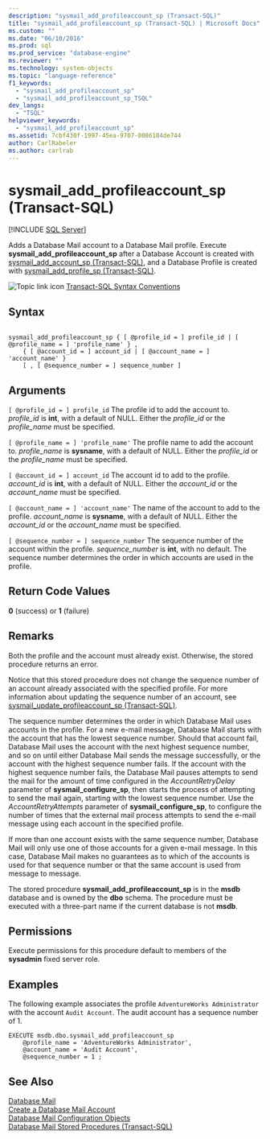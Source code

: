 ```yaml
---
description: "sysmail_add_profileaccount_sp (Transact-SQL)"
title: "sysmail_add_profileaccount_sp (Transact-SQL) | Microsoft Docs"
ms.custom: ""
ms.date: "06/10/2016"
ms.prod: sql
ms.prod_service: "database-engine"
ms.reviewer: ""
ms.technology: system-objects
ms.topic: "language-reference"
f1_keywords: 
  - "sysmail_add_profileaccount_sp"
  - "sysmail_add_profileaccount_sp_TSQL"
dev_langs: 
  - "TSQL"
helpviewer_keywords: 
  - "sysmail_add_profileaccount_sp"
ms.assetid: 7cbf430f-1997-45ea-9707-0086184de744
author: CarlRabeler
ms.author: carlrab
---
```

# sysmail_add_profileaccount_sp (Transact-SQL)
[!INCLUDE [SQL Server](../../includes/applies-to-version/sqlserver.md)]

  Adds a Database Mail account to a Database Mail profile. Execute **sysmail_add_profileaccount_sp** after a Database Account is created with [sysmail_add_account_sp &#40;Transact-SQL&#41;](../../relational-databases/system-stored-procedures/sysmail-add-account-sp-transact-sql.md), and a Database Profile is created with [sysmail_add_profile_sp &#40;Transact-SQL&#41;](../../relational-databases/system-stored-procedures/sysmail-add-profile-sp-transact-sql.md).  
  
 ![Topic link icon](../../database-engine/configure-windows/media/topic-link.gif "Topic link icon") [Transact-SQL Syntax Conventions](../../t-sql/language-elements/transact-sql-syntax-conventions-transact-sql.md)  
  
## Syntax  
  
```  
  
sysmail_add_profileaccount_sp { [ @profile_id = ] profile_id | [ @profile_name = ] 'profile_name' } ,  
    { [ @account_id = ] account_id | [ @account_name = ] 'account_name' }  
    [ , [ @sequence_number = ] sequence_number ]  
```  
  
## Arguments  
`[ @profile_id = ] profile_id`
 The profile id to add the account to. *profile_id* is **int**, with a default of NULL. Either the *profile_id* or the *profile_name* must be specified.  
  
`[ @profile_name = ] 'profile_name'`
 The profile name to add the account to. *profile_name* is **sysname**, with a default of NULL. Either the *profile_id* or the *profile_name* must be specified.  
  
`[ @account_id = ] account_id`
 The account id to add to the profile. *account_id* is **int**, with a default of NULL. Either the *account_id* or the *account_name* must be specified.  
  
`[ @account_name = ] 'account_name'`
 The name of the account to add to the profile. *account_name* is **sysname**, with a default of NULL. Either the *account_id* or the *account_name* must be specified.  
  
`[ @sequence_number = ] sequence_number`
 The sequence number of the account within the profile. *sequence_number* is **int**, with no default. The sequence number determines the order in which accounts are used in the profile.  
  
## Return Code Values  
 **0** (success) or **1** (failure)  
  
## Remarks  
 Both the profile and the account must already exist. Otherwise, the stored procedure returns an error.  
  
 Notice that this stored procedure does not change the sequence number of an account already associated with the specified profile. For more information about updating the sequence number of an account, see [sysmail_update_profileaccount_sp &#40;Transact-SQL&#41;](../../relational-databases/system-stored-procedures/sysmail-update-profileaccount-sp-transact-sql.md).  
  
 The sequence number determines the order in which Database Mail uses accounts in the profile. For a new e-mail message, Database Mail starts with the account that has the lowest sequence number. Should that account fail, Database Mail uses the account with the next highest sequence number, and so on until either Database Mail sends the message successfully, or the account with the highest sequence number fails. If the account with the highest sequence number fails, the Database Mail pauses attempts to send the mail for the amount of time configured in the *AccountRetryDelay* parameter of **sysmail_configure_sp**, then starts the process of attempting to send the mail again, starting with the lowest sequence number. Use the *AccountRetryAttempts* parameter of **sysmail_configure_sp**, to configure the number of times that the external mail process attempts to send the e-mail message using each account in the specified profile.  
  
 If more than one account exists with the same sequence number, Database Mail will only use one of those accounts for a given e-mail message. In this case, Database Mail makes no guarantees as to which of the accounts is used for that sequence number or that the same account is used from message to message.  
  
 The stored procedure **sysmail_add_profileaccount_sp** is in the **msdb** database and is owned by the **dbo** schema. The procedure must be executed with a three-part name if the current database is not **msdb**.  
  
## Permissions  
 Execute permissions for this procedure default to members of the **sysadmin** fixed server role.  
  
## Examples  
 The following example associates the profile `AdventureWorks Administrator` with the account `Audit Account`. The audit account has a sequence number of 1.  
  
```  
EXECUTE msdb.dbo.sysmail_add_profileaccount_sp  
    @profile_name = 'AdventureWorks Administrator',  
    @account_name = 'Audit Account',  
    @sequence_number = 1 ;  
```  
  
## See Also  
 [Database Mail](../../relational-databases/database-mail/database-mail.md)   
 [Create a Database Mail Account](../../relational-databases/database-mail/create-a-database-mail-account.md)   
 [Database Mail Configuration Objects](../../relational-databases/database-mail/database-mail-configuration-objects.md)   
 [Database Mail Stored Procedures &#40;Transact-SQL&#41;](../../relational-databases/system-stored-procedures/database-mail-stored-procedures-transact-sql.md)  
  
  
